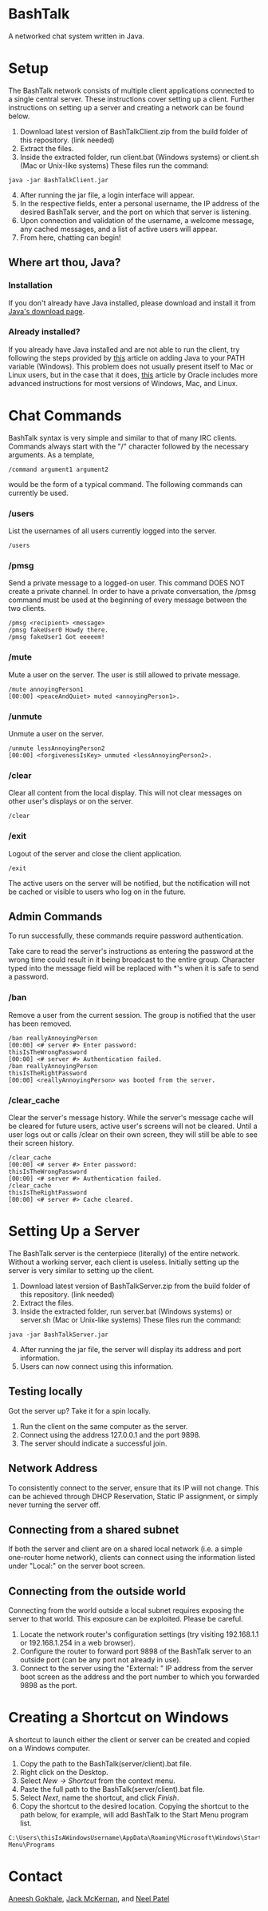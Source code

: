 # BashTalk
A networked chat system written in Java.

# Setup
The BashTalk network consists of multiple client applications connected to a single central server. These instructions cover setting up a client. Further instructions on setting up a server and creating a network can be found below.

1. Download latest version of BashTalkClient.zip from the build folder of this repository. (link needed)
2. Extract the files.
3. Inside the extracted folder, run client.bat (Windows systems) or client.sh (Mac or Unix-like systems)
These files run the command:
```
java -jar BashTalkClient.jar
```
4. After running the jar file, a login interface will appear.
5. In the respective fields, enter a personal username, the IP address of the desired BashTalk server, and the port on which that server is listening.
6. Upon connection and validation of the username, a welcome message, any cached messages, and a list of active users will appear.
7. From here, chatting can begin!

## Where art thou, Java?
### Installation
If you don't already have Java installed, please download and install it from [Java's download page](https://www.java.com/en/download/).

### Already installed?
If you already have Java installed and are not able to run the client, try following the steps provided by [this](https://javatutorial.net/set-java-home-windows-10) article on adding Java to your PATH variable (Windows). This problem does not usually present itself to Mac or Linux users, but in the case that it does, [this](https://www.java.com/en/download/help/path.xml) article by Oracle includes more advanced instructions for most versions of Windows, Mac, and Linux.

# Chat Commands
BashTalk syntax is very simple and similar to that of many IRC clients. Commands always start with the "/" character followed by the necessary arguments. As a template,
```
/command argument1 argument2
```
would be the form of a typical command. The following commands can currently be used.

### /users
List the usernames of all users currently logged into the server.
```
/users
```

### /pmsg
Send a private message to a logged-on user. This command DOES NOT create a private channel. In order to have a private conversation, the /pmsg command must be used at the beginning of every message between the two clients. 
```
/pmsg <recipient> <message>
/pmsg fakeUser0 Howdy there.
/pmsg fakeUser1 Got eeeeem!
```

### /mute
Mute a user on the server. The user is still allowed to private message.
```
/mute annoyingPerson1
[00:00] <peaceAndQuiet> muted <annoyingPerson1>.
```

### /unmute
Unmute a user on the server.
```
/unmute lessAnnoyingPerson2
[00:00] <forgivenessIsKey> unmuted <lessAnnoyingPerson2>.
```

### /clear
Clear all content from the local display. This will not clear messages on other user's displays or on the server.
```
/clear
```

### /exit
Logout of the server and close the client application.
```
/exit
```
The active users on the server will be notified, but the notification will not be cached or visible to users who log on in the future.

## Admin Commands
To run successfully, these commands require password authentication.

Take care to read the server's instructions as entering the password at the wrong time could result in it being broadcast to the entire group. Character typed into the message field will be replaced with *'s when it is safe to send a password.

### /ban
Remove a user from the current session. The group is notified that the user has been removed.
```
/ban reallyAnnoyingPerson
[00:00] <# server #> Enter password:
thisIsTheWrongPassword
[00:00] <# server #> Authentication failed.
/ban reallyAnnoyingPerson
thisIsTheRightPassword
[00:00] <reallyAnnoyingPerson> was booted from the server.
```

### /clear_cache
Clear the server's message history. While the server's message cache will be cleared for future users, active user's screens will not be cleared. Until a user logs out or calls /clear on their own screen, they will still be able to see their screen history.
```
/clear_cache
[00:00] <# server #> Enter password:
thisIsTheWrongPassword
[00:00] <# server #> Authentication failed.
/clear_cache
thisIsTheRightPassword
[00:00] <# server #> Cache cleared.
```

# Setting Up a Server
The BashTalk server is the centerpiece (literally) of the entire network. Without a working server, each client is useless. Initially setting up the server is very similar to setting up the client.
1. Download latest version of BashTalkServer.zip from the build folder of this repository. (link needed)
2. Extract the files.
3. Inside the extracted folder, run server.bat (Windows systems) or server.sh (Mac or Unix-like systems)
These files run the command:
```
java -jar BashTalkServer.jar
```
4. After running the jar file, the server will display its address and port information.
5. Users can now connect using this information.

## Testing locally
Got the server up? Take it for a spin locally.
1. Run the client on the same computer as the server.
2. Connect using the address 127.0.0.1 and the port 9898.
3. The server should indicate a successful join.

## Network Address
To consistently connect to the server, ensure that its IP will not change. This can be achieved through DHCP Reservation, Static IP assignment, or simply never turning the server off.

## Connecting from a shared subnet
If both the server and client are on a shared local network (i.e. a simple one-router home network), clients can connect using the information listed under "Local:" on the server boot screen.

## Connecting from the outside world
Connecting from the world outside a local subnet requires exposing the server to that world. This exposure can be exploited. Please be careful.
1. Locate the network router's configuration settings (try visiting 192.168.1.1 or 192.168.1.254 in a web browser).
2. Configure the router to forward port 9898 of the BashTalk server to an outside port (can be any port not already in use).
3. Connect to the server using the "External: " IP address from the server boot screen as the address and the port number to which you forwarded 9898 as the port.

# Creating a Shortcut on Windows
A shortcut to launch either the client or server can be created and copied on a Windows computer.
1. Copy the path to the BashTalk(server/client).bat file.
1. Right click on the Desktop.
2. Select *New -> Shortcut* from the context menu.
3. Paste the full path to the BashTalk(server/client).bat file.
4. Select *Next*, name the shortcut, and click *Finish*.
5. Copy the shortcut to the desired location. Copying the shortcut to the path below, for example, will add BashTalk to the Start Menu program list.
```
C:\Users\thisIsAWindowsUsername\AppData\Roaming\Microsoft\Windows\Start Menu\Programs
```

# Contact
[Aneesh Gokhale](https://github.com/agokhale1), [Jack McKernan](https://github.com/jmcker), and [Neel Patel](https://github.com/patelneel55)
